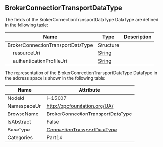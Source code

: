 <!-- datatype -->
## BrokerConnectionTransportDataType
  
<!-- end of description -->
The fields of the BrokerConnectionTransportDataType DataType are defined in the following table:  

|Name|Type|Description|
|---|---|---|
|BrokerConnectionTransportDataType|Structure||
|&nbsp;&nbsp;&nbsp;&nbsp;resourceUri|[String](../../../Part3/DataTypes/String/readme.md)||
|&nbsp;&nbsp;&nbsp;&nbsp;authenticationProfileUri|[String](../../../Part3/DataTypes/String/readme.md)||

The representation of the BrokerConnectionTransportDataType DataType in the address space is shown in the following table:  

|Name|Attribute|
|---|---|
|NodeId|i=15007|
|NamespaceUri|http://opcfoundation.org/UA/|
|BrowseName|BrokerConnectionTransportDataType|
|IsAbstract|False|
|BaseType|[ConnectionTransportDataType](../../../Part14/DataTypes/ConnectionTransportDataType/readme.md)|
|Categories|Part14|

